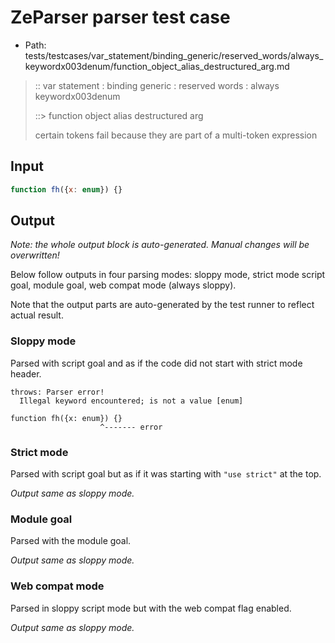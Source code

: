 # ZeParser parser test case

- Path: tests/testcases/var_statement/binding_generic/reserved_words/always_keywordx003denum/function_object_alias_destructured_arg.md

> :: var statement : binding generic : reserved words : always keywordx003denum
>
> ::> function object alias destructured arg
>
> certain tokens fail because they are part of a multi-token expression

## Input

`````js
function fh({x: enum}) {}
`````

## Output

_Note: the whole output block is auto-generated. Manual changes will be overwritten!_

Below follow outputs in four parsing modes: sloppy mode, strict mode script goal, module goal, web compat mode (always sloppy).

Note that the output parts are auto-generated by the test runner to reflect actual result.

### Sloppy mode

Parsed with script goal and as if the code did not start with strict mode header.

`````
throws: Parser error!
  Illegal keyword encountered; is not a value [enum]

function fh({x: enum}) {}
                    ^------- error
`````

### Strict mode

Parsed with script goal but as if it was starting with `"use strict"` at the top.

_Output same as sloppy mode._

### Module goal

Parsed with the module goal.

_Output same as sloppy mode._

### Web compat mode

Parsed in sloppy script mode but with the web compat flag enabled.

_Output same as sloppy mode._
